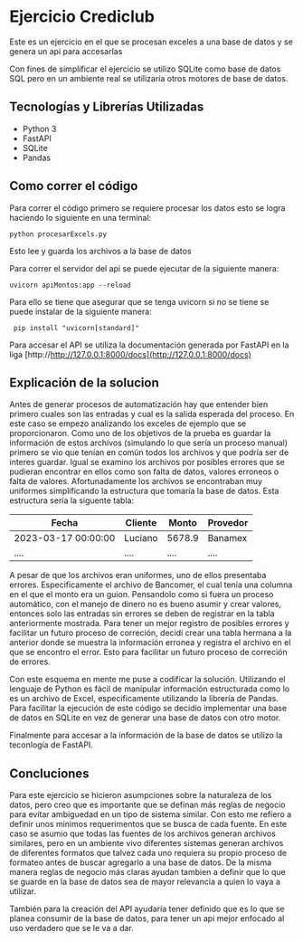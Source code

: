 # Ejercicio Crediclub

Este es un ejercicio en el que se procesan exceles a una base de datos y se genera un api para accesarlas

Con fines de simplificar el ejercicio se utilizo SQLite como base de datos SQL pero en un ambiente real se utilizaría otros motores de base de datos.

## Tecnologías y Librerías Utilizadas
- Python 3
- FastAPI
- SQLite
- Pandas

## Como correr el código

Para correr el código primero se requiere procesar los datos esto se logra haciendo lo siguiente en una terminal:

```
python procesarExcels.py
```

Esto lee y guarda los archivos a la base de datos

Para correr el servidor del api se puede ejecutar de la siguiente manera:

```
uvicorn apiMontos:app --reload
```

Para ello se tiene que asegurar que se tenga uvicorn si no se tiene se puede instalar de la siguiente manera:
```
 pip install "uvicorn[standard]"
```

Para accesar el API se utiliza la documentación generada por FastAPI en la liga
[http://http://127.0.0.1:8000/docs](http://127.0.0.1:8000/docs)

## Explicación de la solucion

Antes de generar procesos de automatización hay que entender bien primero cuales son las entradas y cual es la salida esperada del proceso. En este caso se empezo analizando los exceles de ejemplo que se proporcionaron. Como uno de los objetivos de la prueba es guardar la información de estos archivos (simulando lo que sería un proceso manual) primero se vio que tenían en común todos los archivos y que podría ser de interes guardar. Igual se examino los archivos por posibles errores que se pudieran encontrar en ellos como son falta de datos, valores erroneos o falta de valores. Afortunadamente los archivos se encontraban muy uniformes simplificando la estructura que tomaría la base de datos. Esta estructura sería la siguente tabla:

Fecha | Cliente | Monto | Provedor
------|---------|-------|---------
2023-03-17 00:00:00| Luciano|5678.9|Banamex
....|....|....|....

A pesar de que los archivos eran uniformes, uno de ellos presentaba errores. Especificamente el archivo de Bancomer, el cual tenía una columna en el que el monto era un guion. Pensandolo como si fuera un proceso automático, con el manejo de dinero no es bueno asumir y crear valores, entonces solo las entradas sin errores se deben de registrar en la tabla anteriormente mostrada. Para tener un mejor registro de posibles errores y facilitar un futuro proceso de correción, decidí crear una tabla hermana a la anterior donde se muestra la información erronea y registra el archivo en el que se encontro el error. Esto para facilitar un futuro proceso de correción de errores.

Con este esquema en mente me puse a codificar la solución. Utilizando el lenguaje de Python es fácil de manipular información estructurada como lo es un archivo de Excel, especificamente utilizando la librería de Pandas. Para facilitar la ejecución de este código se decidio implementar una base de datos en SQLite en vez de generar una base de datos con otro motor.

Finalmente para accesar a la información de la base de datos se utilizo la teconlogía de FastAPI.

## Concluciones

Para este ejercicio se hicieron asumpciones sobre la naturaleza de los datos, pero creo que es importante que se definan más reglas de negocio para evitar ambiguedad en un tipo de sistema similar. Con esto me refiero a definir unos minimos requerimentos que se busca de cada fuente. En este caso se asumio que todas las fuentes de los archivos generan archivos similares, pero en un ambiente vivo diferentes sistemas generan archivos de diferentes formatos que talvez cada uno requiera su propio proceso de formateo antes de buscar agregarlo a una base de datos. De la misma manera reglas de negocio más claras ayudan tambien a definir que lo que se guarde en la base de datos sea de mayor relevancia a quien lo vaya a utilizar.

También para la creación del API ayudaría tener definido que es lo que se planea consumir de la base de datos, para tener un api mejor enfocado al uso verdadero que se le va a dar.